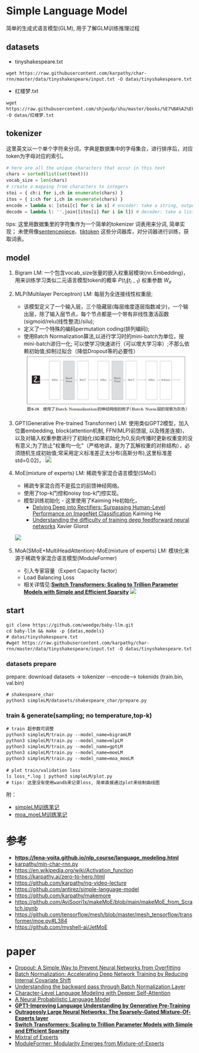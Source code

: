 # Simple Language Model
简单的生成式语言模型(GLM), 用于了解GLM训练推理过程
## datasets
- tinyshakespeare.txt
```shell
wget https://raw.githubusercontent.com/karpathy/char-rnn/master/data/tinyshakespeare/input.txt -O datas/tinyshakespeare.txt
```
- 红楼梦.txt
```shell
wget https://raw.githubusercontent.com/shjwudp/shu/master/books/%E7%BA%A2%E6%A5%BC%E6%A2%A6.txt -O datas/红楼梦.txt
```
## tokenizer
这里英文以一个单个字符来分词，字典是数据集中的字母集合，进行排序后，对应token为字母对应的索引。
```python
# here are all the unique characters that occur in this text
chars = sorted(list(set(text)))
vocab_size = len(chars)
# create a mapping from characters to integers
stoi = { ch:i for i,ch in enumerate(chars) }
itos = { i:ch for i,ch in enumerate(chars) }
encode = lambda s: [stoi[c] for c in s] # encoder: take a string, output a list of integers
decode = lambda l: ''.join([itos[i] for i in l]) # decoder: take a list of integers, output a string
```
tips: 这里用数据集里的字符集作为一个简单的tokenizer 词表用来分词, 简单实现； 未使用像[sentencepiece](https://github.com/google/sentencepiece)、[tiktoken](https://github.com/openai/tiktoken) 这些分词器库，对分词器进行训练，获取词表。

## model
1. Bigram LM: 一个包含vocab_size张量的嵌入权重层模块(nn.Embedding)，用来训练学习类似二元语言模型token的概率 $P(t_i\|t_{i-1})$ 权重参数 $W_e$

2. MLP(Multilayer Perceptron) LM: 每层为全连接线性权重层;  
   - 该模型定义了一个输入层，三个隐藏层(每层维度逐层指数减少)，一个输出层，除了输入层节点，每个节点都是一个带有非线性激活函数(sigmoid/relu(线性整流)/silu); 
   - 定义了一个特殊的编码permutation coding(排列编码);
   - 使用Batch Normalization算法,以进行学习时的mini-batch为单位，按mini-batch进归一化; 可以使学习快速进行（可以增大学习率）;不那么依赖初始值;抑制过拟合（降低Dropout等的必要性）
  ![](https://raw.githubusercontent.com/weedge/mypic/master/llm/llm-knowledge-point-all-u-need/3.jpg)
  

1. GPT(Generative Pre-trained Transformer) LM: 使用类似GPT2模型，加入位置embedding, block(attention机制, FFN(MLP)前馈层, 以及残差连接)， 以及对输入权重参数进行了初始化(如果初始化为0,反向传播时更新权重变的没有意义;为了防止"权重均一化"（严格地讲，是为了瓦解权重的对称结构），必须随机生成初始值;常采用定义标准差正太分布(高斯分布),这里标准差std=0.02)，
![](https://raw.githubusercontent.com/weedge/baby-llm/main/docs/simple-gpt.drawio.png)

1. MoE(mixture of experts) LM: 稀疏专家混合语言模型(SMoE) 
   - 稀疏专家混合而不是孤立的前馈神经网络。
   - 使用了top-k门控和noisy top-k门控实现。
   - 模型训练初始化 - 这里使用了Kaiming He初始化，
      - [Delving Deep into Rectifiers: Surpassing Human-Level Performance on ImageNet Classification](https://arxiv.org/pdf/1502.01852.pdf) Kaiming He 
      - [Understanding the difficulty of training deep feedforward neural networks](https://proceedings.mlr.press/v9/glorot10a/glorot10a.pdf) Xavier Glorot
      
   ![](https://raw.githubusercontent.com/weedge/baby-llm/main/docs/simple-moe.drawio.png)

2. MoA(SMoE+MultiHeadAttention)-MoE(mixture of experts) LM: 模块化来源于稀疏专家混合语言模型(ModuleFormer) 
   - 引入专家容量（Expert Capacity factor）
   - Load Balancing Loss
   - 相关详情见:[**Switch Transformers: Scaling to Trillion Parameter Models with Simple and Efficient Sparsity**](https://arxiv.org/abs/2101.03961)
   ![](https://raw.githubusercontent.com/weedge/baby-llm/main/docs/simple-moa-moe.drawio.png)

## start
```shell
git clone https://github.com/weedge/baby-llm.git
cd baby-llm && make -p {datas,models}
# datas/tinyshakespeare.txt
#wget https://raw.githubusercontent.com/karpathy/char-rnn/master/data/tinyshakespeare/input.txt -O datas/tinyshakespeare.txt
```

### datasets prepare
prepare: download datasets -> tokenizer --encode--> tokenids (train.bin, val.bin)
```shell
# shakespeare_char
python3 simpleLM/datasets/shakespeare_char/prepare.py
```

### train & generate(sampling; no temperature,top-k)
```shell
# train 超参数可调整
python3 simpleLM/train.py --model_name=bigramLM
python3 simpleLM/train.py --model_name=mlpLM
python3 simpleLM/train.py --model_name=gptLM
python3 simpleLM/train.py --model_name=moeLM
python3 simpleLM/train.py --model_name=moa_moeLM

# plot train/validation loss
ls loss_*.log | python3 simpleLM/plot.py 
# tips: 这里没有使用wandb来记录loss, 简单直接通过plot来绘制曲线图
```
附：
- [simpleLM训练笔记](https://colab.research.google.com/drive/1ArSBhdnET4-o6KpX6qP7VXhYrVTg0lKN?usp=sharing)
- [moa_moeLM训练笔记](https://github.com/weedge/doraemon-nb/blob/main/makeMoA_MoE_from_Scratch_with_Expert_Capacity_Aux_Loss_Balance.ipynb)

# 参考
- **https://lena-voita.github.io/nlp_course/language_modeling.html**
- [ karpathy/min-char-rnn.py](https://gist.github.com/karpathy/d4dee566867f8291f086)
- https://en.wikipedia.org/wiki/Activation_function
- https://karpathy.ai/zero-to-hero.html
- https://github.com/karpathy/ng-video-lecture
- https://github.com/antirez/simple-language-model
- https://github.com/karpathy/makemore
- https://github.com/AviSoori1x/makeMoE/blob/main/makeMoE_from_Scratch.ipynb
- https://github.com/tensorflow/mesh/blob/master/mesh_tensorflow/transformer/moe.py#L384
- https://github.com/myshell-ai/JetMoE

# paper
- [Dropout: A Simple Way to Prevent Neural Networks from Overfitting](https://jmlr.org/papers/volume15/srivastava14a/srivastava14a.pdf)
- [Batch Normalization: Accelerating Deep Network Training by Reducing Internal Covariate Shift](https://arxiv.org/pdf/1502.03167.pdf)
- [Understanding the backward pass through Batch Normalization Layer](https://kratzert.github.io/2016/02/12/understanding-the-gradient-flow-through-the-batch-normalization-layer.html)
- [Character-Level Language Modeling with Deeper Self-Attention](https://arxiv.org/pdf/1808.04444.pdf)
- [A Neural Probabilistic Language Model](https://www.jmlr.org/papers/volume3/bengio03a/bengio03a.pdf)
- [**GPT1-Improving Language Understanding by Generative Pre-Training**](https://s3-us-west-2.amazonaws.com/openai-assets/research-covers/language-unsupervised/language_understanding_paper.pdf)
- [**Outrageosly Large Neural Networks: The Sparsely-Gated Mixture-Of-Experts layer**](https://arxiv.org/pdf/1701.06538.pdf)
- [**Switch Transformers: Scaling to Trillion Parameter Models with Simple and Efficient Sparsity**](https://arxiv.org/abs/2101.03961)
- [Mixtral of Experts](https://arxiv.org/pdf/2401.04088.pdf)
- [ModuleFormer: Modularity Emerges from Mixture-of-Experts](https://arxiv.org/pdf/2306.04640.pdf)
